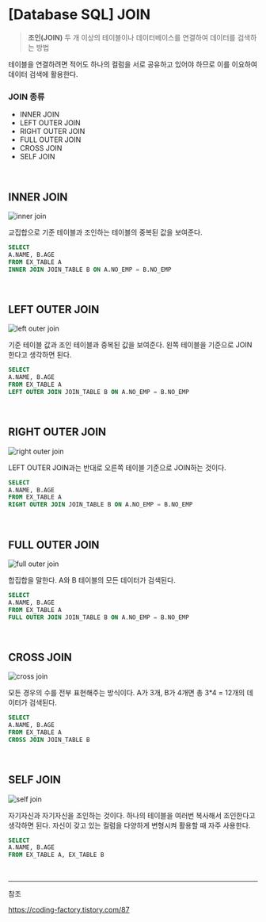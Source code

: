 # [Database SQL] JOIN

> **조인(JOIN)**
> 두 개 이상의 테이블이나 데이터베이스를 연결하여 데이터를 검색하는 방법

테이블을 연결하려면 적어도 하나의 컬럼을 서로 공유하고 있어야 하므로 이를 이요하여 데이터 검색에 활용한다.

### JOIN 종류

- INNER JOIN
- LEFT OUTER JOIN
- RIGHT OUTER JOIN
- FULL OUTER JOIN
- CROSS JOIN
- SELF JOIN

<br />

## INNER JOIN

![inner join](https://user-images.githubusercontent.com/38287375/193407887-061b171f-9bb1-490e-a931-3e99945b6af7.png)

교집합으로 기준 테이블과 조인하는 테이블의 중복된 값을 보여준다.

```sql
SELECT
A.NAME, B.AGE
FROM EX_TABLE A
INNER JOIN JOIN_TABLE B ON A.NO_EMP = B.NO_EMP
```

<br />

## LEFT OUTER JOIN

![left outer join](https://user-images.githubusercontent.com/38287375/193407985-6dfff98f-d2ec-49f7-bbd6-59abb9598371.png)

기준 테이블 값과 조인 테이블과 중복된 값을 보여준다.
왼쪽 테이블을 기준으로 JOIN 한다고 생각하면 된다.

```sql
SELECT
A.NAME, B.AGE
FROM EX_TABLE A
LEFT OUTER JOIN JOIN_TABLE B ON A.NO_EMP = B.NO_EMP
```

<br />

## RIGHT OUTER JOIN

![right outer join](https://user-images.githubusercontent.com/38287375/193408049-c582c252-65c4-4b19-b915-fd3f77781cb4.png)

LEFT OUTER JOIN과는 반대로 오른쪽 테이블 기준으로 JOIN하는 것이다.

```sql
SELECT
A.NAME, B.AGE
FROM EX_TABLE A
RIGHT OUTER JOIN JOIN_TABLE B ON A.NO_EMP = B.NO_EMP
```

<br />

## FULL OUTER JOIN

![full outer join](https://user-images.githubusercontent.com/38287375/193408084-c7191855-43ea-49e2-b457-063cac3d0e8e.png)

합집합을 말한다. A와 B 테이블의 모든 데이터가 검색된다.

```sql
SELECT
A.NAME, B.AGE
FROM EX_TABLE A
FULL OUTER JOIN JOIN_TABLE B ON A.NO_EMP = B.NO_EMP
```

<br />

## CROSS JOIN

![cross join](https://user-images.githubusercontent.com/38287375/193408127-a9768007-7613-4c8e-860f-6e7244b5ad4e.png)

모든 경우의 수를 전부 표현해주는 방식이다.
A가 3개, B가 4개면 총 3*4 = 12개의 데이터가 검색된다.

```sql
SELECT
A.NAME, B.AGE
FROM EX_TABLE A
CROSS JOIN JOIN_TABLE B
```

<br />

## SELF JOIN

![self join](https://user-images.githubusercontent.com/38287375/193408164-84431788-41db-47d4-b8c1-a123efa43eed.png)

자기자신과 자기자신을 조인하는 것이다.
하나의 테이블을 여러번 복사해서 조인한다고 생각하면 된다.
자신이 갖고 있는 컬럼을 다양하게 변형시켜 활용할 때 자주 사용한다.

```sql
SELECT
A.NAME, B.AGE
FROM EX_TABLE A, EX_TABLE B
```

<br />

---

참조

https://coding-factory.tistory.com/87

